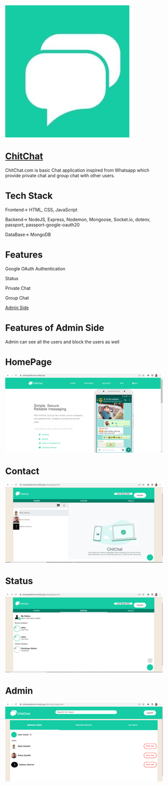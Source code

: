 ### ![](assets/chitchat.jpeg)

# [ChitChat](https://whatsapplikeclone.netlify.app/)

ChitChat.com is basic Chat application inspired from Whatsapp which provide private chat and group chat with other users.

# Tech Stack

Frontend-> HTML, CSS, JavaScript

Backend-> NodeJS, Express, Nodemon, Mongoose, Socket.io, dotenv, passport, passport-google-oauth20

DataBase-> MongoDB



# Features

Google OAuth Authentication

Status

Private Chat

Group Chat

[Admin Side](https://whatsapplikeclone.netlify.app/admin/adminpage.html)

# Features of Admin Side

 Admin can see all the users and block the users as well

# HomePage

![](assets/homepage.png)

# Contact

![](assets/contact.png)

# Status

![](assets/status.png)

# Admin

![](assets/admin.png)

